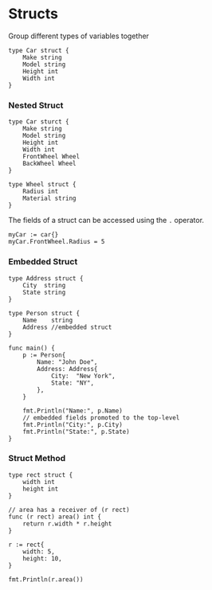 # Structs
Group different types of variables together

```golang
type Car struct {
    Make string
    Model string
    Height int
    Width int
}
```

### Nested Struct
```golang
type Car sturct {
    Make string
    Model string
    Height int
    Width int
    FrontWheel Wheel
    BackWheel Wheel
} 

type Wheel struct {
    Radius int
    Material string
}
```

The fields of a struct can be accessed using the `.` operator.
```golang
myCar := car{}
myCar.FrontWheel.Radius = 5
```

### Embedded Struct

```golang
type Address struct {
    City  string
    State string
}
  
type Person struct {
    Name    string
    Address //embedded struct
}

func main() {
    p := Person{
        Name: "John Doe",
        Address: Address{
            City:  "New York",
            State: "NY",
        },
    }
  
    fmt.Println("Name:", p.Name)
    // embedded fields promoted to the top-level
    fmt.Println("City:", p.City)
    fmt.Println("State:", p.State)
}
```

### Struct Method
```golang
type rect struct {
    width int
    height int
}

// area has a receiver of (r rect)
func (r rect) area() int {
    return r.width * r.height
}

r := rect{
    width: 5,
    height: 10,
}

fmt.Println(r.area())
```